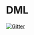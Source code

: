 # DML

[![Gitter](https://badges.gitter.im/strint/DML.svg)](https://gitter.im/strint/DML?utm_source=badge&utm_medium=badge&utm_campaign=pr-badge&utm_content=badge)